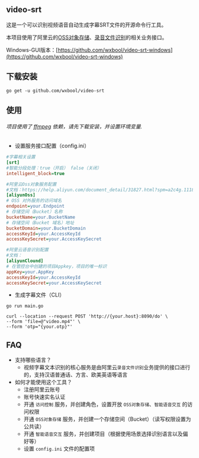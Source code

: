 ## video-srt

这是一个可以识别视频语音自动生成字幕SRT文件的开源命令行工具。

本项目使用了阿里云的[OSS对象存储](https://www.aliyun.com/product/oss?spm=5176.12825654.eofdhaal5.13.e9392c4aGfj5vj&aly_as=K11FcpO8)、[录音文件识别](https://ai.aliyun.com/nls/filetrans?spm=5176.12061031.1228726.1.47fe3cb43I34mn)的相关业务接口。

Windows-GUI版本：[https://github.com/wxbool/video-srt-windows](https://github.com/wxbool/video-srt-windows)

## 下载安装
```shell
go get -u github.com/wxbool/video-srt
```

## 使用
###### 项目使用了 [ffmpeg](http://ffmpeg.org/) 依赖，请先下载安装，并设置环境变量.

* 设置服务接口配置（config.ini）
```ini
#字幕相关设置
[srt]
#智能分段处理：true（开启） false（关闭）
intelligent_block=true

#阿里云Oss对象服务配置
#文档：https://help.aliyun.com/document_detail/31827.html?spm=a2c4g.11186623.6.582.4e7858a85Dr5pA
[aliyunOss]
# OSS 对外服务的访问域名
endpoint=your.Endpoint
# 存储空间（Bucket）名称
bucketName=your.BucketName
# 存储空间（Bucket 域名）地址
bucketDomain=your.BucketDomain
accessKeyId=your.AccessKeyId
accessKeySecret=your.AccessKeySecret

#阿里云语音识别配置
#文档：
[aliyunClound]
# 在管控台中创建的项目Appkey，项目的唯一标识
appKey=your.AppKey
accessKeyId=your.AccessKeyId
accessKeySecret=your.AccessKeySecret
```

* 生成字幕文件（CLI）

```shell
go run main.go
```
```curl
curl --location --request POST 'http://{your.host}:8090/do' \
--form 'file=@"video.mp4"' \
--form 'otp="{your.otp}"'
```



## FAQ
* 支持哪些语言？
    * 视频字幕文本识别的核心服务是由阿里云`录音文件识别`业务提供的接口进行的，支持汉语普通话、方言、欧美英语等语言
* 如何才能使用这个工具？
    * 注册阿里云账号
    * 账号快速实名认证
    * 开通 `访问控制` 服务，并创建角色，设置开放 `OSS对象存储`、`智能语音交互` 的访问权限 
    * 开通 `OSS对象存储` 服务，并创建一个存储空间（Bucket）（读写权限设置为公共读）
    * 开通 `智能语音交互` 服务，并创建项目（根据使用场景选择识别语言以及偏好等）
    * 设置 `config.ini` 文件的配置项